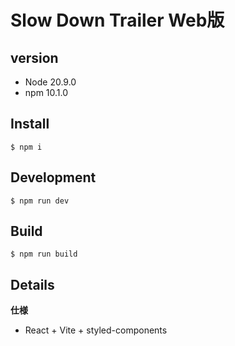 # Slow Down Trailer Web版

## version
- Node 20.9.0
- npm 10.1.0

## Install
```
$ npm i
```

## Development
```
$ npm run dev
```

## Build
```
$ npm run build
```

## Details
**仕様**
- React + Vite + styled-components
